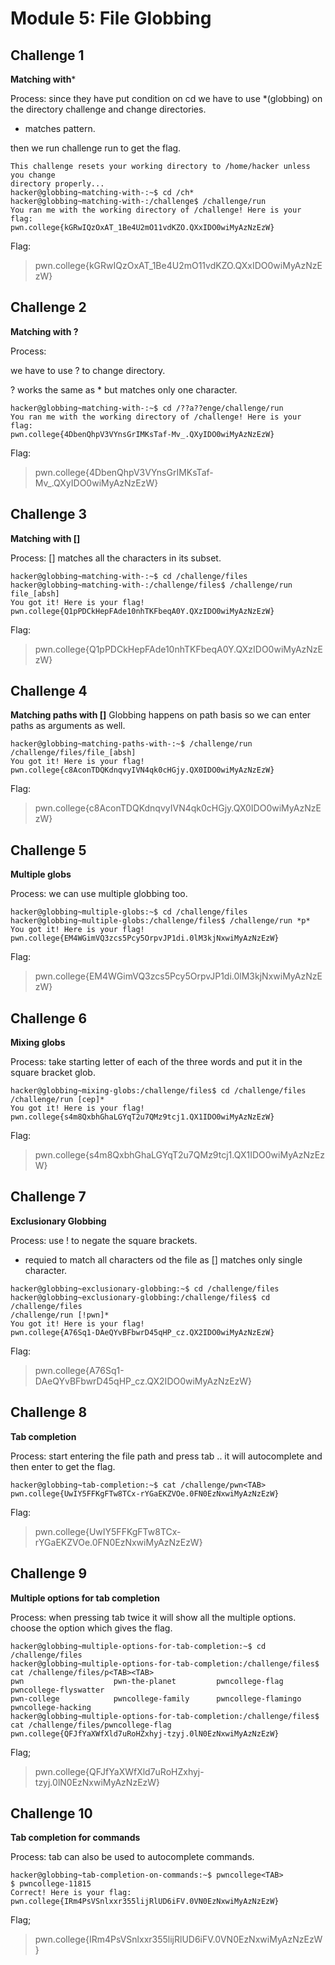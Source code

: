# Module 5: File Globbing

## Challenge 1
**Matching with***

Process:
since they have put condition on cd we have to use *(globbing) on the directory challenge and change directories.

* matches pattern.
  
then we run challenge run to get the flag.

```
This challenge resets your working directory to /home/hacker unless you change 
directory properly...
hacker@globbing~matching-with-:~$ cd /ch*
hacker@globbing~matching-with-:/challenge$ /challenge/run
You ran me with the working directory of /challenge! Here is your flag:
pwn.college{kGRwIQzOxAT_1Be4U2mO11vdKZO.QXxIDO0wiMyAzNzEzW}
```

Flag:
> pwn.college{kGRwIQzOxAT_1Be4U2mO11vdKZO.QXxIDO0wiMyAzNzEzW}

## Challenge 2
**Matching with ?**

Process:

we have to use ? to change directory.

? works the same as * but matches only one character.

```
hacker@globbing~matching-with-:~$ cd /??a??enge/challenge/run
You ran me with the working directory of /challenge! Here is your flag:
pwn.college{4DbenQhpV3VYnsGrIMKsTaf-Mv_.QXyIDO0wiMyAzNzEzW}
```

Flag:
>pwn.college{4DbenQhpV3VYnsGrIMKsTaf-Mv_.QXyIDO0wiMyAzNzEzW}

## Challenge 3
**Matching with []**

Process:
[] matches all the characters in its subset.

```
hacker@globbing~matching-with-:~$ cd /challenge/files
hacker@globbing~matching-with-:/challenge/files$ /challenge/run file_[absh]
You got it! Here is your flag!
pwn.college{Q1pPDCkHepFAde10nhTKFbeqA0Y.QXzIDO0wiMyAzNzEzW}
```

Flag:
> pwn.college{Q1pPDCkHepFAde10nhTKFbeqA0Y.QXzIDO0wiMyAzNzEzW}

## Challenge 4
**Matching paths with []**
Globbing happens on path basis so we can enter paths as arguments as well.

```
hacker@globbing~matching-paths-with-:~$ /challenge/run /challenge/files/file_[absh]
You got it! Here is your flag!
pwn.college{c8AconTDQKdnqvyIVN4qk0cHGjy.QX0IDO0wiMyAzNzEzW}
```

Flag:
> pwn.college{c8AconTDQKdnqvyIVN4qk0cHGjy.QX0IDO0wiMyAzNzEzW}

## Challenge 5
**Multiple globs**

Process:
we can use multiple globbing too.

```
hacker@globbing~multiple-globs:~$ cd /challenge/files
hacker@globbing~multiple-globs:/challenge/files$ /challenge/run *p*
You got it! Here is your flag!
pwn.college{EM4WGimVQ3zcs5Pcy5OrpvJP1di.0lM3kjNxwiMyAzNzEzW}
```

Flag:
>pwn.college{EM4WGimVQ3zcs5Pcy5OrpvJP1di.0lM3kjNxwiMyAzNzEzW}

## Challenge 6
**Mixing globs**

Process:
take starting letter of each of the three words and put it in the square bracket glob.

```
hacker@globbing~mixing-globs:/challenge/files$ cd /challenge/files
/challenge/run [cep]*
You got it! Here is your flag!
pwn.college{s4m8QxbhGhaLGYqT2u7QMz9tcj1.QX1IDO0wiMyAzNzEzW}
```

Flag:
> pwn.college{s4m8QxbhGhaLGYqT2u7QMz9tcj1.QX1IDO0wiMyAzNzEzW}

## Challenge 7
**Exclusionary Globbing**

Process:
use ! to negate the square brackets.
* requied to match all characters od the file as [] matches only single character.

```
hacker@globbing~exclusionary-globbing:~$ cd /challenge/files
hacker@globbing~exclusionary-globbing:/challenge/files$ cd /challenge/files
/challenge/run [!pwn]*
You got it! Here is your flag!
pwn.college{A76Sq1-DAeQYvBFbwrD45qHP_cz.QX2IDO0wiMyAzNzEzW}
```

Flag:
> pwn.college{A76Sq1-DAeQYvBFbwrD45qHP_cz.QX2IDO0wiMyAzNzEzW}

## Challenge 8
**Tab completion**

Process:
start entering the file path and press tab .. it will autocomplete and then enter to get the flag.

```
hacker@globbing~tab-completion:~$ cat /challenge/pwn<TAB>
pwn.college{UwIY5FFKgFTw8TCx-rYGaEKZVOe.0FN0EzNxwiMyAzNzEzW}
```

Flag:
> pwn.college{UwIY5FFKgFTw8TCx-rYGaEKZVOe.0FN0EzNxwiMyAzNzEzW}

## Challenge 9
**Multiple options for tab completion**

Process:
when pressing tab twice it will show all the multiple options.
choose the option which gives the flag.

```
hacker@globbing~multiple-options-for-tab-completion:~$ cd /challenge/files
hacker@globbing~multiple-options-for-tab-completion:/challenge/files$ cat /challenge/files/p<TAB><TAB>
pwn                    pwn-the-planet         pwncollege-flag        pwncollege-flyswatter  
pwn-college            pwncollege-family      pwncollege-flamingo    pwncollege-hacking     
hacker@globbing~multiple-options-for-tab-completion:/challenge/files$ cat /challenge/files/pwncollege-flag
pwn.college{QFJfYaXWfXld7uRoHZxhyj-tzyj.0lN0EzNxwiMyAzNzEzW}
```

Flag;
> pwn.college{QFJfYaXWfXld7uRoHZxhyj-tzyj.0lN0EzNxwiMyAzNzEzW}

## Challenge 10
**Tab completion for commands**

Process:
tab can also be used to autocomplete commands.

```
hacker@globbing~tab-completion-on-commands:~$ pwncollege<TAB>
$ pwncollege-11815 
Correct! Here is your flag:
pwn.college{IRm4PsVSnlxxr355lijRlUD6iFV.0VN0EzNxwiMyAzNzEzW}
```

Flag;
> pwn.college{IRm4PsVSnlxxr355lijRlUD6iFV.0VN0EzNxwiMyAzNzEzW}

